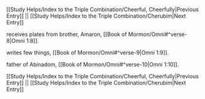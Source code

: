 [[Study Helps/Index to the Triple Combination/Cheerful, Cheerfully|Previous Entry]]  ||  [[Study Helps/Index to the Triple Combination/Cherubim|Next Entry]]

 receives plates from brother, Amaron, [[Book of Mormon/Omni#^verse-8|Omni 1:8]].

 writes few things, [[Book of Mormon/Omni#^verse-9|Omni 1:9]].

 father of Abinadom, [[Book of Mormon/Omni#^verse-10|Omni 1:10]].

[[Study Helps/Index to the Triple Combination/Cheerful, Cheerfully|Previous Entry]]  ||  [[Study Helps/Index to the Triple Combination/Cherubim|Next Entry]]